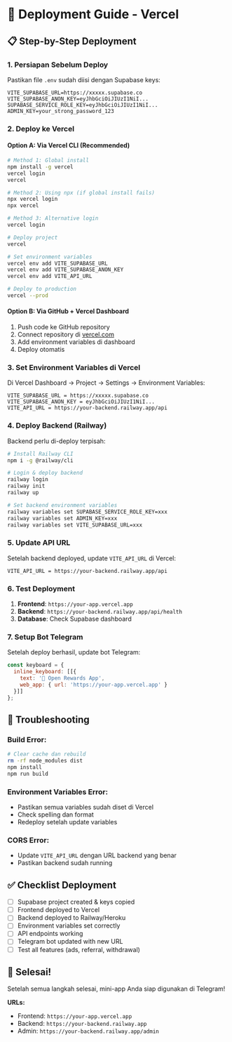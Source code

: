 # 🚀 Deployment Guide - Vercel

## 📋 Step-by-Step Deployment

### 1. **Persiapan Sebelum Deploy**

Pastikan file `.env` sudah diisi dengan Supabase keys:
```env
VITE_SUPABASE_URL=https://xxxxx.supabase.co
VITE_SUPABASE_ANON_KEY=eyJhbGciOiJIUzI1NiI...
SUPABASE_SERVICE_ROLE_KEY=eyJhbGciOiJIUzI1NiI...
ADMIN_KEY=your_strong_password_123
```

### 2. **Deploy ke Vercel**

#### Option A: Via Vercel CLI (Recommended)
```bash
# Method 1: Global install
npm install -g vercel
vercel login
vercel

# Method 2: Using npx (if global install fails)
npx vercel login
npx vercel

# Method 3: Alternative login
vercel login

# Deploy project
vercel

# Set environment variables
vercel env add VITE_SUPABASE_URL
vercel env add VITE_SUPABASE_ANON_KEY
vercel env add VITE_API_URL

# Deploy to production
vercel --prod
```

#### Option B: Via GitHub + Vercel Dashboard
1. Push code ke GitHub repository
2. Connect repository di [vercel.com](https://vercel.com)
3. Add environment variables di dashboard
4. Deploy otomatis

### 3. **Set Environment Variables di Vercel**

Di Vercel Dashboard → Project → Settings → Environment Variables:

```
VITE_SUPABASE_URL = https://xxxxx.supabase.co
VITE_SUPABASE_ANON_KEY = eyJhbGciOiJIUzI1NiI...
VITE_API_URL = https://your-backend.railway.app/api
```

### 4. **Deploy Backend (Railway)**

Backend perlu di-deploy terpisah:

```bash
# Install Railway CLI
npm i -g @railway/cli

# Login & deploy backend
railway login
railway init
railway up

# Set backend environment variables
railway variables set SUPABASE_SERVICE_ROLE_KEY=xxx
railway variables set ADMIN_KEY=xxx
railway variables set VITE_SUPABASE_URL=xxx
```

### 5. **Update API URL**

Setelah backend deployed, update `VITE_API_URL` di Vercel:
```
VITE_API_URL = https://your-backend.railway.app/api
```

### 6. **Test Deployment**

1. **Frontend**: `https://your-app.vercel.app`
2. **Backend**: `https://your-backend.railway.app/api/health`
3. **Database**: Check Supabase dashboard

### 7. **Setup Bot Telegram**

Setelah deploy berhasil, update bot Telegram:

```javascript
const keyboard = {
  inline_keyboard: [[{
    text: '🚀 Open Rewards App',
    web_app: { url: 'https://your-app.vercel.app' }
  }]]
};
```

## 🔧 Troubleshooting

### Build Error:
```bash
# Clear cache dan rebuild
rm -rf node_modules dist
npm install
npm run build
```

### Environment Variables Error:
- Pastikan semua variables sudah diset di Vercel
- Check spelling dan format
- Redeploy setelah update variables

### CORS Error:
- Update `VITE_API_URL` dengan URL backend yang benar
- Pastikan backend sudah running

## ✅ Checklist Deployment

- [ ] Supabase project created & keys copied
- [ ] Frontend deployed to Vercel
- [ ] Backend deployed to Railway/Heroku
- [ ] Environment variables set correctly
- [ ] API endpoints working
- [ ] Telegram bot updated with new URL
- [ ] Test all features (ads, referral, withdrawal)

## 🎉 Selesai!

Setelah semua langkah selesai, mini-app Anda siap digunakan di Telegram!

**URLs:**
- Frontend: `https://your-app.vercel.app`
- Backend: `https://your-backend.railway.app`
- Admin: `https://your-backend.railway.app/admin`
